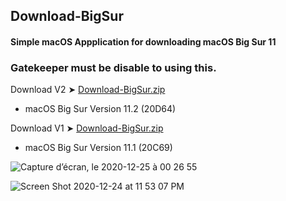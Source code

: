 ## Download-BigSur
#### Simple macOS Appplication for downloading macOS Big Sur 11
### Gatekeeper must be disable to using this.

Download V2 ➤ [Download-BigSur.zip](https://github.com/chris1111/Download-BigSur/releases/tag/V2)
- macOS Big Sur Version 11.2 (20D64)

Download V1 ➤ [Download-BigSur.zip](https://github.com/chris1111/Download-BigSur/releases/tag/V1)
- macOS Big Sur Version 11.1 (20C69)

![Capture d’écran, le 2020-12-25 à 00 26 55](https://user-images.githubusercontent.com/6248794/103120959-f6abab00-4647-11eb-925e-5e1cd53e8f3a.png)


![Screen Shot 2020-12-24 at 11 53 07 PM](https://user-images.githubusercontent.com/6248794/103120165-9a935780-4644-11eb-9f3a-51ad4550de29.png)

